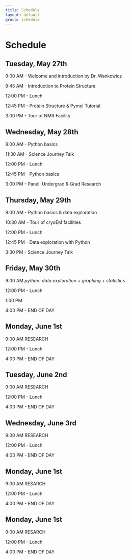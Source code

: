 ```yaml
---
title: Schedule
layout: default
group: schedule
---
```


# Schedule
## Tuesday, May 27th

9:00 AM - Welcome and introduction by Dr. Wankowicz

9:45 AM - Introduction to Protein Structure

12:00 PM - Lunch

12:45 PM - Protein Structure & Pymol Tutorial

3:00 PM - Tour of NMR Facility


## Wednesday, May 28th

9:00 AM - Python basics

11:30 AM - Science Journey Talk

12:00 PM - Lunch

12:45 PM - Python basics

3:00 PM - Panel: Undergrad & Grad Research


## Thursday, May 29th

9:00 AM - Python basics & data exploration

10:30 AM - Tour of cryoEM facilities

12:00 PM - Lunch

12:45 PM - Data exploration with Python

3:30 PM - Science Journey Talk

## Friday, May 30th

9:00 AM 
*python: data exploration + graphing + statistics*

12:00 PM - Lunch

1:00 PM

4:00 PM - END OF DAY


## Monday, June 1st

9:00 AM 
RESEARCH

12:00 PM - Lunch


4:00 PM - END OF DAY

## Tuesday, June 2nd

9:00 AM 
RESEARCH

12:00 PM - Lunch


4:00 PM - END OF DAY

## Wednesday, June 3rd

9:00 AM 
RESEARCH

12:00 PM - Lunch


4:00 PM - END OF DAY

## Monday, June 1st

9:00 AM 
RESARCH

12:00 PM - Lunch


4:00 PM - END OF DAY

## Monday, June 1st

9:00 AM 
RESARCH

12:00 PM - Lunch


4:00 PM - END OF DAY
